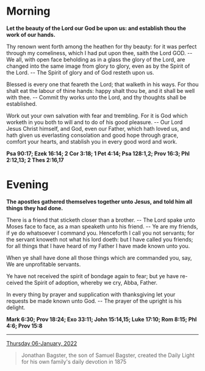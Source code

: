 # Morning

**Let the beauty of the Lord our God be upon us: and establish thou the work of our hands.**
 
Thy renown went forth among the heathen for thy beauty: for it was perfect through my comeliness, which I had put upon thee, saith the Lord GOD. -- We all, with open face beholding as in a glass the glory of the Lord, are changed into the same image from glory to glory, even as by the Spirit of the Lord. -- The Spirit of glory and of God resteth upon us.
 
Blessed is every one that feareth the Lord; that walketh in his ways. For thou shalt eat the labour of thine hands: happy shalt thou be, and it shall be well with thee. -- Commit thy works unto the Lord, and thy thoughts shall be established.
 
Work out your own salvation with fear and trembling. For it is God which worketh in you both to will and to do of his good pleasure. -- Our Lord Jesus Christ himself, and God, even our Father, which hath loved us, and hath given us everlasting consolation and good hope through grace, comfort your hearts, and stablish you in every good word and work.  

**Psa 90:17; Ezek 16:14; 2 Cor 3:18; 1 Pet 4:14; Psa 128:1,2; Prov 16:3; Phl 2:12,13; 2 Thes 2:16,17**

# Evening

**The apostles gathered themselves together unto Jesus, and told him all things they had done.**
 
There is a friend that sticketh closer than a brother. -- The Lord spake unto Moses face to face, as a man speaketh unto his friend. -- Ye are my friends, if ye do whatsoever I command you. Henceforth I call you not servants; for the servant knoweth not what his lord doeth: but I have called you friends; for all things that I have heard of my Father I have made known unto you.
 
When ye shall have done all those things which are commanded you, say, We are unprofitable servants.
 
Ye have not received the spirit of bondage again to fear; but ye have re-ceived the Spirit of adoption, whereby we cry, Abba, Father.
 
In every thing by prayer and supplication with thanksgiving let your requests be made known unto God. -- The prayer of the upright is his delight.  

**Mark 6:30; Prov 18:24; Exo 33:11; John 15:14,15; Luke 17:10; Rom 8:15; Phl 4:6; Prov 15:8**

---

[Thursday 06-January, 2022](https://t.me/s/daily_light)

> Jonathan Bagster, the son of Samuel Bagster, created the Daily Light for his own family's daily devotion in 1875

